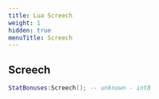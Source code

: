 ```yaml
---
title: Lua Screech
weight: 1
hidden: true
menuTitle: Screech
---
```

## Screech
```lua
StatBonuses:Screech(); -- unknown - int8
```